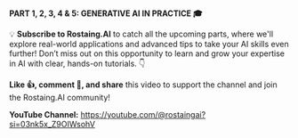 **PART 1, 2, 3, 4 & 5: GENERATIVE AI IN PRACTICE 🎓**

💡 **Subscribe to Rostaing.AI** to catch all the upcoming parts, where we'll explore real-world applications and advanced tips to take your AI skills even further! Don’t miss out on this opportunity to learn and grow your expertise in AI with clear, hands-on tutorials. 👇

**Like 👍, comment 💬, and share** this video to support the channel and join the Rostaing.AI community!

**YouTube Channel:** https://youtube.com/@rostaingai?si=03nk5x_Z9OIWsohV
